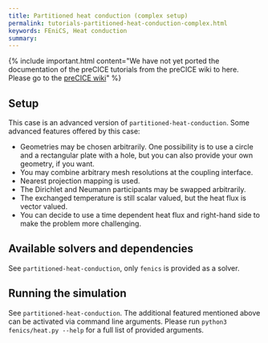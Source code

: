 ```yaml
---
title: Partitioned heat conduction (complex setup)
permalink: tutorials-partitioned-heat-conduction-complex.html
keywords: FEniCS, Heat conduction
summary:
---
```


{% include important.html content="We have not yet ported the documentation of the preCICE tutorials from the preCICE wiki to here. Please go to the [preCICE wiki](https://github.com/precice/precice/wiki#2-getting-started---tutorials)" %}

## Setup

This case is an advanced version of `partitioned-heat-conduction`. Some advanced features offered by this case:

* Geometries may be chosen arbitrarily. One possibility is to use a circle and a rectangular plate with a hole, but you can also provide your own geometry, if you want.
* You may combine arbitrary mesh resolutions at the coupling interface.
* Nearest projection mapping is used.
* The Dirichlet and Neumann participants may be swapped arbitrarily.
* The exchanged temperature is still scalar valued, but the heat flux is vector valued.
* You can decide to use a time dependent heat flux and right-hand side to make the problem more challenging.

## Available solvers and dependencies

See `partitioned-heat-conduction`, only `fenics` is provided as a solver.

## Running the simulation

See `partitioned-heat-conduction`. The additional featured mentioned above can be activated via command line arguments. Please run `python3 fenics/heat.py --help` for a full list of provided arguments.
